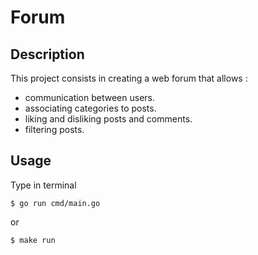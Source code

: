 # Forum

## Description
This project consists in creating a web forum that allows :

   - communication between users.
   - associating categories to posts.
   - liking and disliking posts and comments.
   - filtering posts.

## Usage

Type in terminal
```
$ go run cmd/main.go
```
or
```
$ make run
```
